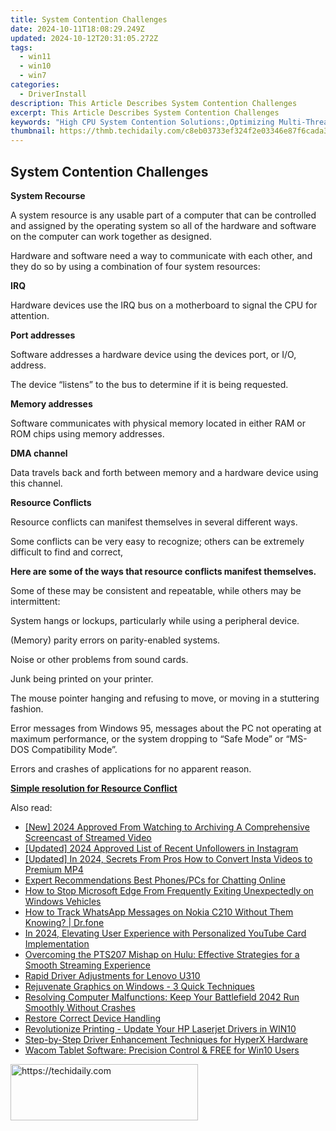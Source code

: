 ```yaml
---
title: System Contention Challenges
date: 2024-10-11T18:08:29.249Z
updated: 2024-10-12T20:31:05.272Z
tags:
  - win11
  - win10
  - win7
categories:
  - DriverInstall
description: This Article Describes System Contention Challenges
excerpt: This Article Describes System Contention Challenges
keywords: "High CPU System Contention Solutions:,Optimizing Multi-Threaded Applications Performance:,Best Practices for Reducing System Bottlenecks:,Managing Resource Contention in Multi-Core Systems:,Thread Affinity Techniques for Efficient System Usage:,Balancing CPU Load with Application Demands:,Strategies for Scalable System Design to Avoid Contention:"
thumbnail: https://thmb.techidaily.com/c8eb03733ef324f2e03346e87f6cada30d7b235c94f4a554171c0d3d8d2b2eb3.jpg
---
```


## System Contention Challenges

**System Recourse**

 A system resource is any usable part of a computer that can be controlled and assigned by the operating system so all of the hardware and software on the computer can work together as designed.

 Hardware and software need a way to communicate with each other, and they do so by using a combination of four system resources:

**IRQ**

 Hardware devices use the IRQ bus on a motherboard to signal the CPU for attention.

**Port addresses**

 Software addresses a hardware device using the devices port, or I/O, address.

 The device “listens” to the bus to determine if it is being requested.

**Memory addresses**

 Software communicates with physical memory located in either RAM or ROM chips using memory addresses.

**DMA channel**

 Data travels back and forth between memory and a hardware device using this channel.

**Resource Conflicts**

Resource conflicts can manifest themselves in several different ways.

 Some conflicts can be very easy to recognize; others can be extremely difficult to find and correct,

 **Here are some of the ways that resource conflicts manifest themselves.**

 Some of these may be consistent and repeatable, while others may be intermittent:

System hangs or lockups, particularly while using a peripheral device.

(Memory) parity errors on parity-enabled systems.

Noise or other problems from sound cards.

Junk being printed on your printer.

 The mouse pointer hanging and refusing to move, or moving in a stuttering fashion.

 Error messages from Windows 95, messages about the PC not operating at maximum performance, or the system dropping to “Safe Mode” or “MS-DOS Compatibility Mode”.

Errors and crashes of applications for no apparent reason.

[**Simple resolution for Resource Conflict**](https://tools.techidaily.com/drivereasy/download/)

<ins class="adsbygoogle"
     style="display:block"
     data-ad-format="autorelaxed"
     data-ad-client="ca-pub-7571918770474297"
     data-ad-slot="1223367746"></ins>

<ins class="adsbygoogle"
     style="display:block"
     data-ad-client="ca-pub-7571918770474297"
     data-ad-slot="8358498916"
     data-ad-format="auto"
     data-full-width-responsive="true"></ins>

<span class="atpl-alsoreadstyle">Also read:</span>
<div><ul>
<li><a href="https://digital-screen-recording.techidaily.com/new-2024-approved-from-watching-to-archiving-a-comprehensive-screencast-of-streamed-video/"><u>[New] 2024 Approved From Watching to Archiving A Comprehensive Screencast of Streamed Video</u></a></li>
<li><a href="https://instagram-video-files.techidaily.com/updated-2024-approved-list-of-recent-unfollowers-in-instagram/"><u>[Updated] 2024 Approved List of Recent Unfollowers in Instagram</u></a></li>
<li><a href="https://instagram-video-recordings.techidaily.com/updated-in-2024-secrets-from-pros-how-to-convert-insta-videos-to-premium-mp4/"><u>[Updated] In 2024, Secrets From Pros How to Convert Insta Videos to Premium MP4</u></a></li>
<li><a href="https://screen-activity-recording.techidaily.com/expert-recommendations-best-phonespcs-for-chatting-online/"><u>Expert Recommendations Best Phones/PCs for Chatting Online</u></a></li>
<li><a href="https://driver-install.techidaily.com/how-to-stop-microsoft-edge-from-frequently-exiting-unexpectedly-on-windows-vehicles/"><u>How to Stop Microsoft Edge From Frequently Exiting Unexpectedly on Windows Vehicles</u></a></li>
<li><a href="https://android-location-track.techidaily.com/how-to-track-whatsapp-messages-on-nokia-c210-without-them-knowing-drfone-by-drfone-virtual-android/"><u>How to Track WhatsApp Messages on Nokia C210 Without Them Knowing? | Dr.fone</u></a></li>
<li><a href="https://youtube-videos.techidaily.com/in-2024-elevating-user-experience-with-personalized-youtube-card-implementation/"><u>In 2024, Elevating User Experience with Personalized YouTube Card Implementation</u></a></li>
<li><a href="https://win-webmaster.techidaily.com/overcoming-the-pts207-mishap-on-hulu-effective-strategies-for-a-smooth-streaming-experience/"><u>Overcoming the PTS207 Mishap on Hulu: Effective Strategies for a Smooth Streaming Experience</u></a></li>
<li><a href="https://driver-install.techidaily.com/rapid-driver-adjustments-for-lenovo-u310/"><u>Rapid Driver Adjustments for Lenovo U310</u></a></li>
<li><a href="https://driver-install.techidaily.com/rejuvenate-graphics-on-windows-3-quick-techniques/"><u>Rejuvenate Graphics on Windows - 3 Quick Techniques</u></a></li>
<li><a href="https://voice-adjusting.techidaily.com/resolving-computer-malfunctions-keep-your-battlefield-2042-run-smoothly-without-crashes/"><u>Resolving Computer Malfunctions: Keep Your Battlefield 2042 Run Smoothly Without Crashes</u></a></li>
<li><a href="https://driver-install.techidaily.com/restore-correct-device-handling/"><u>Restore Correct Device Handling</u></a></li>
<li><a href="https://driver-install.techidaily.com/revolutionize-printing-update-your-hp-laserjet-drivers-in-win10/"><u>Revolutionize Printing - Update Your HP Laserjet Drivers in WIN10</u></a></li>
<li><a href="https://driver-install.techidaily.com/step-by-step-driver-enhancement-techniques-for-hyperx-hardware/"><u>Step-by-Step Driver Enhancement Techniques for HyperX Hardware</u></a></li>
<li><a href="https://driver-install.techidaily.com/wacom-tablet-software-precision-control-and-free-for-win10-users/"><u>Wacom Tablet Software: Precision Control & FREE for Win10 Users</u></a></li>
</ul></div>

<!-- affiliate ads begin -->
<a href="https://aligracehair.sjv.io/c/5597632/2012415/19272" target="_top" id="2012415">
  <img src="//a.impactradius-go.com/display-ad/19272-2012415" border="0" alt="https://techidaily.com" width="300" height="90"/>
</a>
<img height="0" width="0" src="https://aligracehair.sjv.io/i/5597632/2012415/19272" style="position:absolute;visibility:hidden;" border="0" />
<!-- affiliate ads end -->

